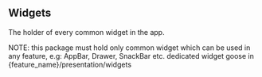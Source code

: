 ## Widgets

The holder of every common widget in the app.

NOTE: this package must hold only common widget which can be used in any feature, e.g: AppBar,
Drawer, SnackBar etc. dedicated widget goose in {feature_name}/presentation/widgets